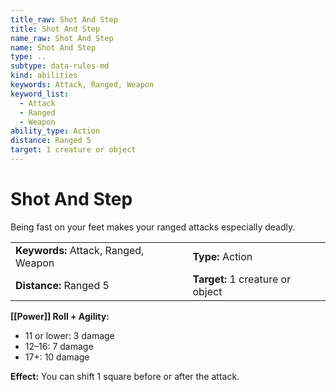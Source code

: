 ```yaml
---
title_raw: Shot And Step
title: Shot And Step
name_raw: Shot And Step
name: Shot And Step
type: ..
subtype: data-rules-md
kind: abilities
keywords: Attack, Ranged, Weapon
keyword_list:
  - Attack
  - Ranged
  - Weapon
ability_type: Action
distance: Ranged 5
target: 1 creature or object
---
```


# Shot And Step

Being fast on your feet makes your ranged attacks especially deadly.

|                                      |                                  |
| :----------------------------------- | :------------------------------- |
| **Keywords:** Attack, Ranged, Weapon | **Type:** Action                 |
| **Distance:** Ranged 5               | **Target:** 1 creature or object |

**[[Power]] Roll + Agility:**

- 11 or lower: 3 damage
- 12–16: 7 damage
- 17+: 10 damage

**Effect:** You can shift 1 square before or after the attack.

